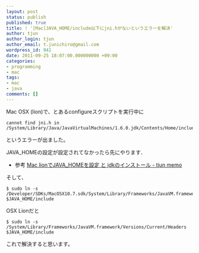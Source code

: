 ```yaml
---
layout: post
status: publish
published: true
title: ! '[Mac]JAVA_HOME/include以下にjni.hがないというエラーを解決'
author: tjun
author_login: tjun
author_email: t.junichiro@gmail.com
wordpress_id: 941
date: 2011-09-25 18:07:00.000000000 +09:00
categories:
- programming
- mac
tags:
- mac
- java
comments: []
---
```

Mac OSX (lion)で、とあるconfigureスクリプトを実行中に

    cannot find jni.h in /System/Library/Java/JavaVirtualMachines/1.6.0.jdk/Contents/Home/include.

というエラーが出ました。

JAVA_HOMEの設定が設定されてなかったら先にやります．

- 参考 [Mac lionでJAVA_HOMEを設定 と jdkのインストール - tjun memo](http://tjun.org/blog/2011/09/lion_java_home/)

そして、


    $ sudo ln -s /Developer/SDKs/MacOSX10.7.sdk/System/Library/Frameworks/JavaVM.framework/Versions/A/Headers $JAVA_HOME/include

OSX Lionだと

    $ sudo ln -s /System/Library/Frameworks/JavaVM.framework/Versions/Current/Headers $JAVA_HOME/include

これで解決すると思います。
